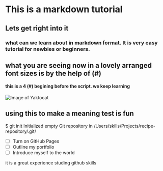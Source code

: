 # This is a markdown tutorial
## Lets get right into it

### what can we learn about in markdown format. It is very easy tutorial for newbies or beginners.
## what you are seeing now in a lovely arranged font sizes is by the help of (#)
#### this is a 4 (#) begining before the script. we keep learning 

![Image of Yaktocat](https://octodex.github.com/images/yaktocat.png)

## using this to make a meaning test is fun

$ git init
Initialized empty Git repository in /Users/skills/Projects/recipe-repository/.git/

- [ ] Turn on GitHub Pages
- [ ] Outline my portfolio
- [ ] Introduce myself to the world

it is a great experience studing github skills
